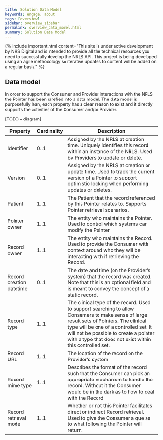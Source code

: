 ```yaml
---
title: Solution Data Model
keywords: engage, about
tags: [overview]
sidebar: overview_sidebar
permalink: overview_data_model.html
summary: Solution Data Model
---
```


{% include important.html content="This site is under active development by NHS Digital and is intended to provide all the technical resources you need to successfully develop the NRLS API. This project is being developed using an agile methodology so iterative updates to content will be added on a regular basis." %}


## Data model ##

In order to support the Consumer and Provider interactions with the NRLS the Pointer has been rarefied into a data model. The data model is purposefully lean, each property has a clear reason to exist and it directly supports the activities of the Consumer and/or Provider.

[TODO – diagram]




| Property | Cardinality | Description | 
|-----------|----------------|------------|
|Identifier|0..1|Assigned by the NRLS at creation time. Uniquely identifies this record within an instance of the NRLS. Used by Providers to update or delete.|
|Version |0..1|Assigned by the NRLS at creation or update time. Used to track the current version of a Pointer to support optimistic locking when performing updates or deletes.|
|Patient|1..1|The Patient that the record referenced by this Pointer relates to. Supports Pointer retrieval scenarios.|
|Pointer owner|1..1|The entity who maintains the Pointer. Used to control which systems can modify the Pointer|
|Record owner|1..1|The entity who maintains the Record. Used to provide the Consumer with context around who they will be interacting with if retrieving the Record.|
|Record creation datetime|0..1|The date and time (on the Provider’s system) that the record was created. Note that this is an optional field and is meant to convey the concept of a static record.|
|Record type|1..1|The clinical type of the record. Used to support searching to allow Consumers to make sense of large result sets of Pointers. The clinical type will be one of a controlled set. It will not be possible to create a pointer with a type that does not exist within this controlled set.|
|Record URL|1..1|The location of the record on the Provider’s system|
|Record mime type|1..1|Describes the format of the record such that the Consumer can pick an appropriate mechanism to handle the record. Without it the Consumer would be in the dark as to how to deal with the Record|
|Record retrieval mode|1..1|Whether or not this Pointer facilitates direct or indirect Record retrieval. Used to give the Consumer a que as to what following the Pointer will return.|